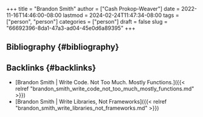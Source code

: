 +++
title = "Brandon Smith"
author = ["Cash Prokop-Weaver"]
date = 2022-11-16T14:46:00-08:00
lastmod = 2024-02-24T11:47:34-08:00
tags = ["person", "person"]
categories = ["person"]
draft = false
slug = "66692396-8da1-47a3-ad04-45e0d6a89395"
+++

## Bibliography {#bibliography}

<style>.csl-entry{text-indent: -1.5em; margin-left: 1.5em;}</style><div class="csl-bib-body">
</div>


## Backlinks {#backlinks}

-   [Brandon Smith | Write Code. Not Too Much. Mostly Functions.]({{< relref "brandon_smith_write_code_not_too_much_mostly_functions.md" >}})
-   [Brandon Smith | Write Libraries, Not Frameworks]({{< relref "brandon_smith_write_libraries_not_frameworks.md" >}})
